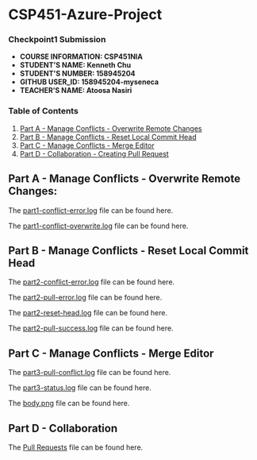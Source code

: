 # CSP451-Azure-Project

### Checkpoint1 Submission

- **COURSE INFORMATION: CSP451NIA**
- **STUDENT’S NAME: Kenneth Chu**
- **STUDENT'S NUMBER: 158945204**
- **GITHUB USER_ID: 158945204-myseneca**
- **TEACHER’S NAME: Atoosa Nasiri**

### Table of Contents
1. [Part A - Manage Conflicts - Overwrite Remote Changes](#part-a---manage-conflicts---overwrite-remote-changes)
2. [Part B - Manage Conflicts - Reset Local Commit Head](#part-b---manage-conflicts---reset-local-commit-head)
3. [Part C - Manage Conflicts - Merge Editor](#part-c---manage-conflicts---merge-editor)
4. [Part D - Collaboration - Creating Pull Request](#part-d---collaboration---creating-pull-request)

## Part A - Manage Conflicts - Overwrite Remote Changes:

The [part1-conflict-error.log](https://github.com/158945204-myseneca/CSP451-Azure-Project/blob/7cfbaa6b41124937eb50cca200f28b86f7219e6b/Checkpoint3/logs/part1-conflict-error.log) file can be found here.

The [part1-conflict-overwrite.log](https://github.com/158945204-myseneca/CSP451-Azure-Project/blob/cfce2494d4e3baa5a01cdbe80fdc1c4ec7710dd9/Checkpoint3/logs/part1-conflict-overwrite.log) file can be found here.

## Part B - Manage Conflicts - Reset Local Commit Head

The [part2-conflict-error.log](https://github.com/158945204-myseneca/CSP451-Azure-Project/blob/7cfbaa6b41124937eb50cca200f28b86f7219e6b/Checkpoint3/logs/part2-conflict-error.log) file can be found here.

The [part2-pull-error.log](https://github.com/158945204-myseneca/CSP451-Azure-Project/blob/7cfbaa6b41124937eb50cca200f28b86f7219e6b/Checkpoint3/logs/part2-pull-error.log) file can be found here.

The [part2-reset-head.log](https://github.com/158945204-myseneca/CSP451-Azure-Project/blob/7cfbaa6b41124937eb50cca200f28b86f7219e6b/Checkpoint3/logs/part2-reset-head.log) file can be found here.

The [part2-pull-success.log](https://github.com/158945204-myseneca/CSP451-Azure-Project/blob/7cfbaa6b41124937eb50cca200f28b86f7219e6b/Checkpoint3/logs/part2-pull-success.log) file can be found here.

## Part C - Manage Conflicts - Merge Editor

The [part3-pull-conflict.log](https://github.com/158945204-myseneca/CSP451-Azure-Project/blob/7cfbaa6b41124937eb50cca200f28b86f7219e6b/Checkpoint3/logs/part3-pull-conflict.log) file can be found here.

The [part3-status.log](https://github.com/158945204-myseneca/CSP451-Azure-Project/blob/7cfbaa6b41124937eb50cca200f28b86f7219e6b/Checkpoint3/logs/part3-status.log) file can be found here.

The [body.png](https://github.com/158945204-myseneca/CSP451-Azure-Project/blob/7cfbaa6b41124937eb50cca200f28b86f7219e6b/Checkpoint3/images/body.png) file can be found here.

## Part D - Collaboration

The [Pull Requests](https://github.com/158945204-myseneca/CSP451-Azure-Project/blob/7cfbaa6b41124937eb50cca200f28b86f7219e6b/Checkpoint3/images/Pull%20Requests.png) file can be found here.